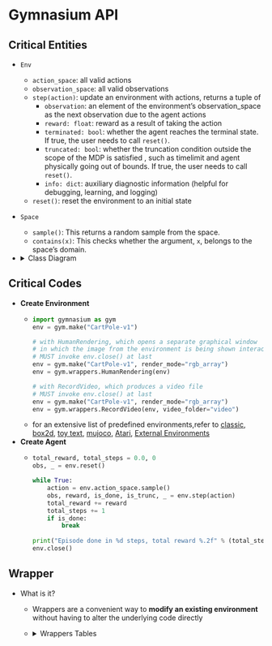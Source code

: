 # Gymnasium API

## Critical Entities

- `Env`
  - `action_space`: all valid actions
  - `observation_space`: all valid observations
  - `step(action)`: update an environment with actions, returns a tuple of
    - `observation`: an element of the environment’s observation_space as the next observation due to the agent actions
    - `reward: float`: reward as a result of taking the action
    - `terminated: bool`: whether the agent reaches the terminal state. If true, the user needs to call `reset()`.
    - `truncated: bool`: whether the truncation condition outside the scope of the MDP is satisfied , such as timelimit and agent physically going out of bounds. If true, the user needs to call `reset()`.
    - `info: dict`: auxiliary diagnostic information (helpful for debugging, learning, and logging)
  - `reset()`: reset the environment to an initial state
- `Space`
  - `sample()`: This returns a random sample from the space.
  - `contains(x)`: This checks whether the argument, `x`, belongs to the space’s domain.
- <details><summary>Class Diagram</summary>

    ```mermaid
    ---
    config:
        look: neo
        layout: elk
    ---
    classDiagram
    direction LR
        class Env {
            +metadata: dict[str, Any]
            +render_mode: str
            +spec: EnvSpec
            +**step**(action: ActType) tuple[ObsType, SupportsFloat, bool, bool, dict[str, Any]]
            +**reset**(*, seed: int | None = None, options: dict[str, Any] | None = None) tuple[ObsType, dict[str, Any]]
            +render() RenderFrame | list[RenderFrame] | None
            +close()
        }
        class Space {
            +shape: tuple[int, ...] | None
            +dtype
            +is_np_flattenable: bool
            +np_random: Generator
            +**sample**(mask = None, probability = None) T_cov
            +**contains**(x) bool
            +**seed**(seed: int | None = None) int | list[int] | dict[str, int]
            +to_jsonable(sample_n: Sequence[T_cov]) list[Any]
            +from_jsonable(sample_n: list[Any]) list[T_cov]
        }
        class Box {
            +low: float
            +high: float
            +is_bounded(manner: str = 'both'|'below'|'above') bool
        }
        class Discrete {
            +n: int(#elements of space)
        }
        class MultiBinary {
        }
        class MultiDiscrete {
        }
        class Text {
        }
        class Dict {
            +spaces: None | dict[str, Space] | Sequence[tuple[str, Space]]
        }
        class Tuple {
            +spaces: Iterable[Space[Any]]
        }
        class Sequence {
            +spaces: Space[Any]
        }
        class Graph {
            +node_space: Union[Box, Discrete]
            +edge_space: Union[None, Box, Discrete]
        }
        class OneOf {
            +spaces: Iterable[Space[Any]]
        }

        Env "1" --> Space : +**action_space**
        Env "1" --> Space : +**observation_space**
        Box --|> Space
        Discrete --|> Space
        MultiBinary --|> Space
        MultiDiscrete --|> Space
        Text --|> Space
        Dict --|> Space
        Tuple --|> Space
        Sequence --|> Space
        Graph --|> Space
        OneOf --|> Space

        class Env:::Peach
        class Space:::Pine
        class Box:::Aqua
        class Discrete:::Aqua
        class MultiBinary:::Aqua
        class MultiDiscrete:::Aqua
        class Text:::Aqua
        class Dict:::Aqua
        class Tuple:::Aqua
        class Sequence:::Aqua
        class Graph:::Aqua
        class OneOf:::Aqua

        classDef Peach :, stroke-width:1px, stroke-dasharray:none, stroke:#FBB35A, fill:#FFEFDB, color:#8F632D
        classDef Pine :, stroke-width:1px, stroke-dasharray:none, stroke:#254336, fill:#27654A, color:#FFFFFF
        classDef Aqua :,stroke-width:1px, stroke-dasharray:none, stroke:#46EDC8, fill:#DEFFF8, color:#378E7A
    ```

    </details>

## Critical Codes

- **Create Environment**
  - ```python
    import gymnasium as gym
    env = gym.make("CartPole-v1")

    # with HumanRendering, which opens a separate graphical window 
    # in which the image from the environment is being shown interactively
    # MUST invoke env.close() at last
    env = gym.make("CartPole-v1", render_mode="rgb_array") 
    env = gym.wrappers.HumanRendering(env)

    # with RecordVideo, which produces a video file
    # MUST invoke env.close() at last
    env = gym.make("CartPole-v1", render_mode="rgb_array") 
    env = gym.wrappers.RecordVideo(env, video_folder="video")
    ```
  - for an extensive list of predefined environments,refer to [classic](https://gymnasium.farama.org/environments/classic_control/), [box2d](https://gymnasium.farama.org/environments/box2d/), [toy text](https://gymnasium.farama.org/environments/toy_text/), [mujoco](https://gymnasium.farama.org/environments/mujoco/), [Atari](https://ale.farama.org/environments/), [External Environments](https://gymnasium.farama.org/environments/third_party_environments/)
- **Create Agent**
  - ```python
    total_reward, total_steps = 0.0, 0
    obs, _ = env.reset()

    while True: 
        action = env.action_space.sample() 
        obs, reward, is_done, is_trunc, _ = env.step(action) 
        total_reward += reward 
        total_steps += 1 
        if is_done: 
            break 
 
    print("Episode done in %d steps, total reward %.2f" % (total_steps, total_reward))
    env.close()
    ```

## Wrapper

- What is it?
  - Wrappers are a convenient way to **modify an existing environment** without having to alter the underlying code directly
  - <details><summary>Wrappers Tables</summary>

    - [**Action Wrappers**](https://gymnasium.farama.org/api/wrappers/action_wrappers/#available-action-wrappers)

      - 
        | Name                                           | Description                                                                                                                  |
        | ---------------------------------------------- | ---------------------------------------------------------------------------------------------------------------------------- |
        | `TransformAction(env, func, action_space)`     | Applies a function to the action before passing the modified value to the environment step function                          |
        | `ClipAction(env)`                              | Clips the action pass to step to be within the environment’s action_space                                                    |
        | `RescaleAction(env, min_action, max_action)`   | Affinely (linearly) rescales a Box action space (a must) of the evironment to within the range of `[min_action, max_action]` |
        | `StickyAction(env, repeat_action_probability)` | Adds a probability that the action is repeated for the same step function                                                    |
    - [**Observation Wrappers**](https://gymnasium.farama.org/api/wrappers/observation_wrappers/#observation-wrappers)
  
      - 
        | Name                                                                                                                          | Description                                                                                                                           |
        | ----------------------------------------------------------------------------------------------------------------------------- | ------------------------------------------------------------------------------------------------------------------------------------- |
        | `TransformObservation(env, func, observation_space)`                                                                          | Applies a function to the observation received from the environment’s `Env.reset()` and `Env.step()` that is passed back to the user. |
        | `DelayObservation(env, delay)`                                                                                                | Adds a delay to the returned observation from the environment.                                                                        |
        | `DtypeObservation(env, dtype)`                                                                                                | Modifies the dtype of an observation array to a specified dtype.                                                                      |
        | `FilterObservation(env, filter_keys: Sequence[str \| int])`                                                                   | Filters a `Dict` or `Tuple` observation spaces by a set of keys or indexes                                                            |
        | `FlattenObservation(env)`                                                                                                     | Flattens the environment’s observation space and each observation from reset and step functions.                                      |
        | `FrameStackObservation(env, stack_size, padding_type = 'reset'(default) \| 'zero' \| custom)`                                 | Stacks the observations from the last N time steps in a rolling manner.                                                               |
        | `GrayscaleObservation(env: Env[ObsType, ActType], keep_dim: bool = False)`                                                    | Converts an image observation computed by reset and step from RGB to Grayscale.                                                       |
        | `MaxAndSkipObservation(env, skip: int = 4)`                                                                                   | Skips the N-th frame (observation) and return the max values between the two last observations.                                       |
        | `NormalizeObservation(env, epsilon: float = 1e-8)`                                                                            | Normalizes observations to be centered at the mean with unit variance.                                                                |
        | `AddRenderObservation(env, render_only: bool = True, render_key: str = 'pixels', obs_key: str = 'state')`                     | Includes the rendered observations in the environment’s observations.                                                                 |
        | `ResizeObservation(env: Env[ObsType, ActType], shape: tuple[int, int])`                                                       | Resizes image observations using OpenCV to a specified shape.                                                                         |
        | `ReshapeObservation(env, shape: int \| tuple[int, ...])`                                                                      | Reshapes Array based observations to a specified shape.                                                                               |
        | `RescaleObservation(env, min_obs: np.floating \| np.integer \| np.ndarray, max_obs: np.floating \| np.integer \| np.ndarray)` | Affinely (linearly) rescales a Box observation space of the environment to within the range of `[min_obs, max_obs]`.                  |
        | `TimeAwareObservation(env, flatten: bool = True, normalize_time: bool = False, *, dict_time_key: str = 'time')`               | Augment the observation with the number of time steps taken within an episode.                                                        |

    - [**Reward Wrappers**](https://gymnasium.farama.org/api/wrappers/reward_wrappers/)
  
      - 
        | Name                                                 | Description                                                                                                  |
        | ---------------------------------------------------- | ------------------------------------------------------------------------------------------------------------ |
        | `TransformReward(env, func)`                         | Applies a function to the reward received from the environment’s step.                                       |
        | `NormalizeReward(env, gamma = 0.99, epsilon = 1e-8)` | Normalizes immediate rewards such that their exponential moving average has an approximately fixed variance. |
        | `ClipReward(env, min_reward, max_reward)`            | Clips the rewards for an environment between an upper and lower bound.                                       |
    </details>

